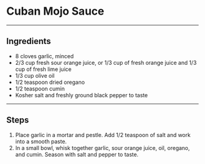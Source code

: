 # Cuban Mojo Sauce

---

## Ingredients

* 8 cloves garlic, minced
* 2/3 cup fresh sour orange juice, or 1/3 cup of fresh orange juice and 1/3 cup of fresh lime juice
* 1/3 cup olive oil
* 1/2 teaspoon dried oregano
* 1/2 teaspoon cumin
* Kosher salt and freshly ground black pepper to taste


---

## Steps

1.  Place garlic in a mortar and pestle. Add 1/2 teaspoon of salt and work into a smooth paste.
2.  In a small bowl, whisk together garlic, sour orange juice, oil, oregano, and cumin. Season with salt and pepper to taste.
